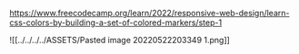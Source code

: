 https://www.freecodecamp.org/learn/2022/responsive-web-design/learn-css-colors-by-building-a-set-of-colored-markers/step-1

![[../../../../ASSETS/Pasted image 20220522203349 1.png]]